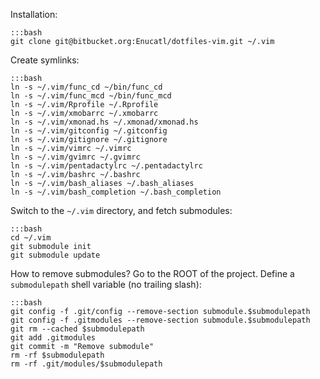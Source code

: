 Installation:

    :::bash
    git clone git@bitbucket.org:Enucatl/dotfiles-vim.git ~/.vim

Create symlinks:

    :::bash
    ln -s ~/.vim/func_cd ~/bin/func_cd
    ln -s ~/.vim/func_mcd ~/bin/func_mcd
    ln -s ~/.vim/Rprofile ~/.Rprofile
    ln -s ~/.vim/xmobarrc ~/.xmobarrc
    ln -s ~/.vim/xmonad.hs ~/.xmonad/xmonad.hs
    ln -s ~/.vim/gitconfig ~/.gitconfig
    ln -s ~/.vim/gitignore ~/.gitignore
    ln -s ~/.vim/vimrc ~/.vimrc
    ln -s ~/.vim/gvimrc ~/.gvimrc
    ln -s ~/.vim/pentadactylrc ~/.pentadactylrc
    ln -s ~/.vim/bashrc ~/.bashrc
    ln -s ~/.vim/bash_aliases ~/.bash_aliases
    ln -s ~/.vim/bash_completion ~/.bash_completion

Switch to the `~/.vim` directory, and fetch submodules:

    :::bash
    cd ~/.vim
    git submodule init
    git submodule update

How to remove submodules?
Go to the ROOT of the project. Define a `submodulepath` shell variable (no trailing slash):

    :::bash
    git config -f .git/config --remove-section submodule.$submodulepath
    git config -f .gitmodules --remove-section submodule.$submodulepath
    git rm --cached $submodulepath
    git add .gitmodules
    git commit -m "Remove submodule"
    rm -rf $submodulepath
    rm -rf .git/modules/$submodulepath
